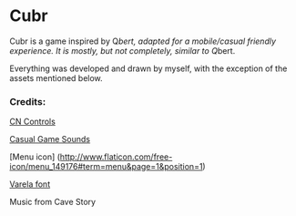 # Cubr

Cubr is a game inspired by Q*bert, adapted for a mobile/casual friendly experience. 
It is mostly, but not completely, similar to Q*bert.

Everything was developed and drawn by myself, with the exception of the assets mentioned below.

### Credits:

[CN Controls](https://www.assetstore.unity3d.com/en/#!/content/15233)

[Casual Game Sounds](https://www.assetstore.unity3d.com/en/#!/content/54116)

[Menu icon] (http://www.flaticon.com/free-icon/menu_149176#term=menu&page=1&position=1)

[Varela font](https://fonts.google.com/specimen/Varela)

Music from Cave Story